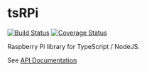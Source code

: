 # tsRPi

[![Build Status](https://travis-ci.com/cyrusbuilt/tsRPi.svg?branch=master)](https://travis-ci.com/cyrusbuilt/tsRPi)
[![Coverage Status](https://coveralls.io/repos/github/cyrusbuilt/tsRPi/badge.svg)](https://coveralls.io/github/cyrusbuilt/tsRPi)

Raspberry Pi library for TypeScript / NodeJS.

See [API Documentation](https://cyrusbuilt.github.io/tsRPi/doc/globals.html)